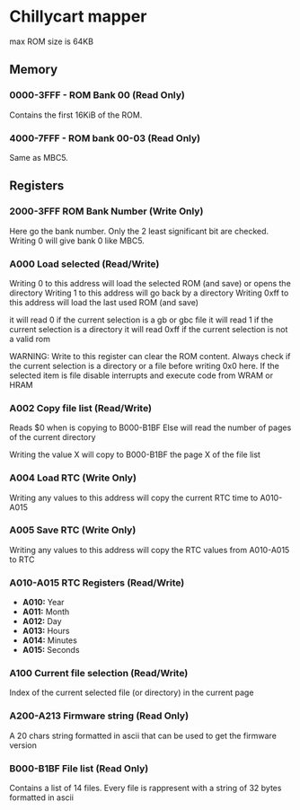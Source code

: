 # Chillycart mapper

max ROM size is 64KB

## Memory

### 0000-3FFF - ROM Bank 00 (Read Only)

Contains the first 16KiB of the ROM.

### 4000-7FFF - ROM bank 00-03 (Read Only)

Same as MBC5.

## Registers

### 2000-3FFF ROM Bank Number (Write Only)

Here go the bank number. Only the 2 least significant bit are checked. Writing 0 will give bank 0 like MBC5.

### A000 Load selected (Read/Write)

Writing 0 to this address will load the selected ROM (and save) or opens the directory
Writing 1 to this address will go back by a directory
Writing 0xff to this address will load the last used ROM (and save)

it will read 0 if the current selection is a gb or gbc file
it will read 1 if the current selection is a directory
it will read 0xff if the current selection is not a valid rom

WARNING: Write to this register can clear the ROM content. Always check if the current selection is a directory or a file before writing 0x0 here. If the selected item is file disable interrupts and execute code from WRAM or HRAM

### A002 Copy file list (Read/Write)

Reads $0 when is copying to B000-B1BF
Else will read the number of pages of the current directory

Writing the value X will copy to B000-B1BF the page X of the file list

### A004 Load RTC (Write Only)

Writing any values to this address will copy the current RTC time to A010-A015

### A005 Save RTC (Write Only)

Writing any values to this address will copy the RTC values from A010-A015 to RTC

### A010-A015 RTC Registers (Read/Write)

- **A010:** Year
- **A011:** Month
- **A012:** Day
- **A013:** Hours
- **A014:** Minutes
- **A015:** Seconds

### A100 Current file selection (Read/Write)

Index of the current selected file (or directory) in the current page

### A200-A213 Firmware string (Read Only)

A 20 chars string formatted in ascii that can be used to get the firmware version

### B000-B1BF File list (Read Only)

Contains a list of 14 files. Every file is rappresent with a string of 32 bytes formatted in ascii
